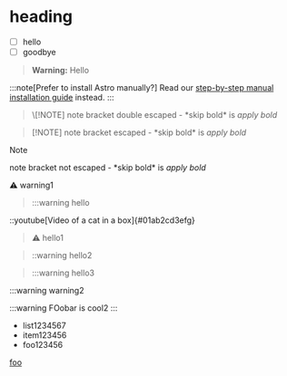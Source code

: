 # heading

- [ ] hello
- [ ] goodbye

> **Warning:**
Hello

:::note[Prefer to install Astro manually?]
Read our [step-by-step manual installation guide](/en/install/manual/) instead.
:::


> \\[!NOTE]
> note bracket double escaped - \*skip bold\* is *apply bold*

> \[!NOTE]
> note bracket escaped - \*skip bold\* is *apply bold*

> [!NOTE]
> note bracket not escaped - \*skip bold\* is *apply bold*

:warning: warning1

> :::warning hello

::youtube[Video of a cat in a box]{#01ab2cd3efg}

> :warning: hello1

> ::warning hello2

> :::warning hello3


:::warning warning2

:::warning
FOobar is cool2
:::

- list1234567
- item123456
- foo123456

[foo](https://www.me.com?foo=a&b=bar)
